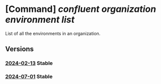 # [Command] _confluent organization environment list_

List of all the environments in an organization.

## Versions

### [2024-02-13](/Resources/mgmt-plane/L3N1YnNjcmlwdGlvbnMve30vcmVzb3VyY2Vncm91cHMve30vcHJvdmlkZXJzL21pY3Jvc29mdC5jb25mbHVlbnQvb3JnYW5pemF0aW9ucy97fS9lbnZpcm9ubWVudHM=/2024-02-13.xml) **Stable**

<!-- mgmt-plane /subscriptions/{}/resourcegroups/{}/providers/microsoft.confluent/organizations/{}/environments 2024-02-13 -->

### [2024-07-01](/Resources/mgmt-plane/L3N1YnNjcmlwdGlvbnMve30vcmVzb3VyY2Vncm91cHMve30vcHJvdmlkZXJzL21pY3Jvc29mdC5jb25mbHVlbnQvb3JnYW5pemF0aW9ucy97fS9lbnZpcm9ubWVudHM=/2024-07-01.xml) **Stable**

<!-- mgmt-plane /subscriptions/{}/resourcegroups/{}/providers/microsoft.confluent/organizations/{}/environments 2024-07-01 -->
